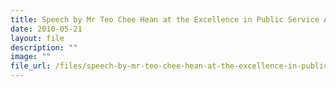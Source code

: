 ```yaml
---
title: Speech by Mr Teo Chee Hean at the Excellence in Public Service Awards 2010
date: 2010-05-21
layout: file
description: ""
image: ""
file_url: /files/speech-by-mr-teo-chee-hean-at-the-excellence-in-public-service-awards-2010.pdf
---
```

